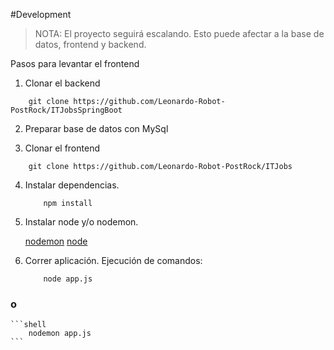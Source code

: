 #Development
> NOTA: El proyecto seguirá escalando. Esto puede afectar a la base de datos, frontend y backend.

Pasos para levantar el frontend



1. Clonar el backend

```
    git clone https://github.com/Leonardo-Robot-PostRock/ITJobsSpringBoot
```

2. Preparar base de datos con MySql

3. Clonar el frontend

```
    git clone https://github.com/Leonardo-Robot-PostRock/ITJobs
```

4. Instalar dependencias.

    ```shell
        npm install
    ```

5. Instalar node y/o nodemon.

    [nodemon](https://nodemon.io/)
    [node](https://nodejs.org/en)

6. Correr aplicación. Ejecución de comandos:

    ```shell
        node app.js
    ```
    
### o

    ```shell
        nodemon app.js
    ```
